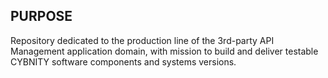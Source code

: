## PURPOSE
Repository dedicated to the production line of the 3rd-party API Management application domain, with mission to build and deliver testable CYBNITY software components and systems versions.
